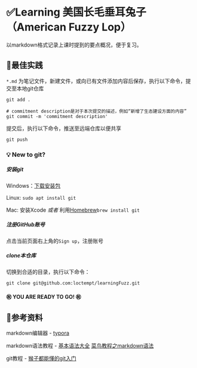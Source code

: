# ✅​Learning 美国长毛垂耳兔子（American Fuzzy Lop）

以markdown格式记录上课时提到的要点概况，便于复习。​​

## 🎈最佳实践

`*.md` 为笔记文件，新建文件，或向已有文件添加内容后保存，执行以下命令，提交至本地git仓库

```shell
git add .

# commitment description是对于本次提交的描述，例如“新增了生态建设方面的内容”
git commit -m 'commitment description' 
```

提交后，执行以下命令，推送至远端仓库以便共享

```shell
git push
```



### :bulb: New to git?

##### 安装git

Windows：[下载安装包](https://git-scm.com/download/win)

Linux: `sudo apt install git`

Mac: 安装Xcode *或者* 利用[Homebrew](https://brew.sh/)`brew install git`

##### 注册GitHub账号

点击当前页面右上角的`Sign up`，注册账号

##### clone本仓库

切换到合适的目录，执行以下命令：

```shell
git clone git@github.com:loctempt/learningFuzz.git
```

#### :congratulations: YOU ARE READY TO GO! :congratulations:

## 📖参考资料

markdown编辑器 - [typora](https://typora.io/)

markdown语法教程 - [基本语法大全](https://markdown.com.cn/basic-syntax/) [菜鸟教程之markdown语法](https://www.runoob.com/markdown/md-tutorial.html)

git教程 - [猴子都能懂的git入门](https://backlog.com/git-tutorial/cn/)

